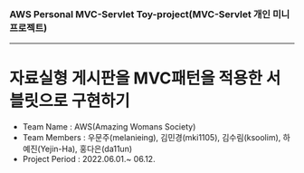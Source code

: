 ### AWS Personal MVC-Servlet Toy-project(MVC-Servlet 개인 미니프로젝트)

<hr>

# 자료실형 게시판을 MVC패턴을 적용한 서블릿으로 구현하기
- Team Name : AWS(Amazing Womans Society)<br/>
- Team Members : 우문주(melanieing), 김민경(mki1105), 김수림(ksoolim), 하예진(Yejin-Ha), 홍다은(da11un)<br/>
- Project Period : 2022.06.01.~ 06.12.
